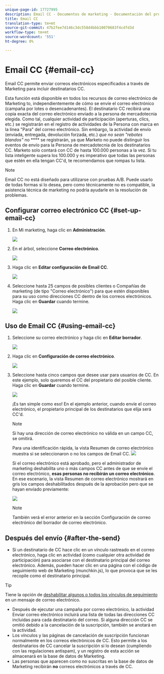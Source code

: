 ```yaml
---
unique-page-id: 17727995
description: Email CC - Documentos de marketing - Documentación del producto
title: Email CC
translation-type: tm+mt
source-git-commit: 47b2fee7d146c3dc558d4bbb10070683f4cdfd3d
workflow-type: tm+mt
source-wordcount: '551'
ht-degree: 0%

---
```



# Email CC {#email-cc}

Email CC permite enviar correos electrónicos especificados a través de Marketing para incluir destinatarios CC.

Esta función está disponible en todos los recursos de correo electrónico de Marketing to, independientemente de cómo se envíe el correo electrónico (campaña por lotes o desencadenantes). El destinatario CC recibirá una copia exacta del correo electrónico enviado a la persona de mercadotecnia elegida. Como tal, cualquier actividad de participación (aperturas, clics, etc.) se registrarán en el registro de actividades de la Persona con marca en la línea &quot;Para&quot; del correo electrónico. Sin embargo, la actividad de envío (enviada, entregada, devolución forzada, etc.) *que no sean &quot;rebotes blandos&quot;* no  **** se registrarán, ya que Marketo no puede distinguir los eventos de envío para la Persona de mercadotecnia de los destinatarios CC. Marketo solo contará con CC de hasta 100.000 personas a la vez. Si tu lista inteligente supera los 100.000 y es imperativo que todas las personas que estén en ella tengan CC&#39;d, te recomendamos que rompas tu lista.

>[!NOTE]
>
>Email CC no está diseñado para utilizarse con pruebas A/B. Puede usarlo de todas formas si lo desea, pero como técnicamente no es compatible, la asistencia técnica de marketing no podría ayudarle en la resolución de problemas.

## Configurar correo electrónico CC {#set-up-email-cc}

1. En Mi marketing, haga clic en **Administración**.

   ![](assets/one.png)

1. En el árbol, seleccione **Correo electrónico**.

   ![](assets/two.png)

1. Haga clic en **Editar configuración de Email CC**.

   ![](assets/three.png)

1. Seleccione hasta 25 campos de posibles clientes o Compañías de marketing (de tipo &quot;Correo electrónico&quot;) para que estén disponibles para su uso como direcciones CC dentro de los correos electrónicos. Haga clic en **Guardar** cuando termine.

   ![](assets/four.png)

## Uso de Email CC {#using-email-cc}

1. Seleccione su correo electrónico y haga clic en **Editar borrador**.

   ![](assets/five.png)

1. Haga clic en **Configuración de correo electrónico**.

   ![](assets/six.png)

1. Seleccione hasta cinco campos que desee usar para usuarios de CC. En este ejemplo, solo queremos el CC del propietario del posible cliente. Haga clic en **Guardar** cuando termine.

   ![](assets/seven.png)

   ¡Es tan simple como eso! En el ejemplo anterior, cuando envíe el correo electrónico, el propietario principal de los destinatarios que elija será CC&#39;d.

   >[!NOTE]
   >
   >
   >Si hay una dirección de correo electrónico no válida en un campo CC, se omitirá.

   Para una identificación rápida, la vista Resumen de correo electrónico muestra si se seleccionaron o no los campos de Email CC.  ![](assets/eight.png)

   Si el correo electrónico está aprobado, pero el administrador de marketing deshabilita uno o más campos CC antes de que se envíe el correo electrónico, **esas personas no recibirán un correo electrónico**. En ese escenario, la vista Resumen de correo electrónico mostrará en gris los campos deshabilitados después de la aprobación pero que se hayan enviado previamente:

   ![](assets/removal.png)

   >[!NOTE]
   >
   >También verá el error anterior en la sección Configuración de correo electrónico del borrador de correo electrónico.

## Después del envío {#after-the-send}

* Si un destinatario de CC hace clic en un vínculo rastreado en el correo electrónico, haga clic en actividad (como cualquier otra actividad de participación) para asociarse con el destinatario principal del correo electrónico. Además, pueden hacer clic en una página con el código de seguimiento web de Marketing (munchkin.js), lo que provoca que se les recopile como el destinatario principal.

>[!TIP]
>
>Tiene la opción de [deshabilitar algunos o todos los vínculos de seguimiento](http://docs.marketo.com/x/IwAd) en un mensaje de correo electrónico.

* Después de ejecutar una campaña por correo electrónico, la actividad Enviar correo electrónico incluirá una lista de todas las direcciones CC incluidas para cada destinatario del correo. Si alguna dirección CC se omitió debido a la cancelación de la suscripción, también se anotará en la actividad.
* Los vínculos y las páginas de cancelación de suscripción funcionan normalmente en los correos electrónicos de CC. Esto permite a los destinatarios de CC cancelar la suscripción si lo desean (cumpliendo con las regulaciones antispam), y un registro de esta acción se almacenará en la base de datos de Marketing.
* Las personas que aparecen como no suscritas en la base de datos de Marketing recibirán **no** correos electrónicos a través de CC.

